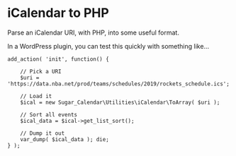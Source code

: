 # iCalendar to PHP

Parse an iCalendar URI, with PHP, into some useful format.

In a WordPress plugin, you can test this quickly with something like...

```
add_action( 'init', function() {

	// Pick a URI
	$uri = 'https://data.nba.net/prod/teams/schedules/2019/rockets_schedule.ics';

	// Load it
	$ical = new Sugar_Calendar\Utilities\iCalendar\ToArray( $uri );

	// Sort all events
	$ical_data = $ical->get_list_sort();

	// Dump it out
	var_dump( $ical_data ); die;
} );
```
